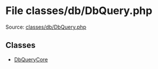 File classes/db/DbQuery.php
=========

Source: [classes/db/DbQuery.php](https://github.com/PrestaShop/PrestaShop/blob/1.5.5.0/classes/db/DbQuery.php)


Classes
-------

* [DbQueryCore](class.DbQueryCore.md)

